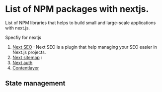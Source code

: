 # List of NPM packages with nextjs.

List of NPM libraries that helps to build small and large-scale applications with next.js.

Specfiy for nextjs
1. [Next SEO](https://www.npmjs.com/package/next-seo) : Next SEO is a plugin that help managing your SEO easier in Next.js projects.
2. [Next sitemap](https://www.npmjs.com/package/next-sitemap) : 
3. [Next auth](https://www.npmjs.com/package/next-auth)
4. [Contentlayer](https://www.npmjs.com/package/contentlayer)

## State management
